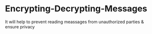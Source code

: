 # Encrypting-Decrypting-Messages

It will help to prevent reading meassages from unauthorized parties & ensure
privacy
